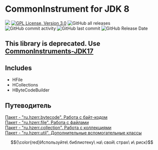 CommonInstrument for JDK 8
==========================

[![](https://jitpack.io/v/HZERR/CommonInstrument-JDK8.svg)](https://jitpack.io/#HZERR/CommonInstrument-JDK8)
[![GPL License, Version 3.0](https://img.shields.io/badge/license-GPL%203.0-blue?style=flat&logo=appveyor)](https://www.gnu.org/licenses/gpl-3.0)
![GitHub all releases](https://img.shields.io/github/downloads/HZERR/CommonInstrument-JDK8/total?color=blue&style=flat)
![GitHub commit activity](https://img.shields.io/github/commit-activity/m/HZERR/CommonInstrument-JDK8?style=flat)
![GitHub last commit](https://img.shields.io/github/last-commit/HZERR/CommonInstrument-JDK8?style=flat)
![GitHub Release Date](https://img.shields.io/github/release-date/HZERR/CommonInstrument-JDK8)

## This library is deprecated. Use [CommonInstruments-JDK17](https://github.com/HZERR/CommonInstruments-JDK17)

## Includes

* HFile
* HCollections
* HByteCodeBuilder

## Путеводитель

[Пакет - "ru.hzerr.bytecode". Работа с байт-кодом](#)</br> 
[Пакет - "ru.hzerr.file". Работа с файлами](FILE.md)</br>
[Пакет - "ru.hzerr.collection". Работа с коллекциями](#)</br>
[Пакет - "ru.hzerr.util". Дополнительные вспомогательные классы](UTIL.md)</br>

$${\color{red}Используйте\ библиотеку\ на\ свой\ страх\ и\ риск}$$
